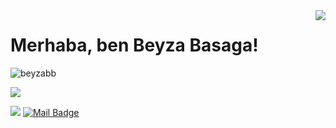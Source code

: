 <img align='right' src="https://github-readme-stats.vercel.app/api?username=beyzabb&show_icons=true">

# Merhaba, ben Beyza Basaga! 
<p align="left"> <img src="https://komarev.com/ghpvc/?username=beyzabb" alt="beyzabb" /> </p>

[![](https://img.shields.io/github/followers/beyzabb?style=social)](https://www.github.com/beyzabb)



[![](https://img.shields.io/badge/linkedin-%230077B5.svg?&style=for-the-badge&logo=linkedin&logoColor=white)](https://www.linkedin.com/in/beyza-basaga/)
[![Mail Badge](https://img.shields.io/badge/bbasaga06@gmail.com-c14438?style=for-the-badge&logo=Gmail&logoColor=white&link=mailto:bbasaga06@gmail.com)](mailto:bbasaga06@gmail.com)








